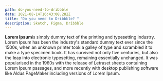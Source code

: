```yaml
---
path: do-you-need-to-dribbble
date: 2021-08-14T16:43:08.282Z
title: "Do you need to Dribbble? "
description: Sketch, Figma, Dribbble
---
```

**Lorem Ipsum**is simply dummy text of the printing and typesetting industry. Lorem Ipsum has been the industry's standard dummy text ever since the 1500s, when an unknown printer took a galley of type and scrambled it to make a type specimen book. It has survived not only five centuries, but also the leap into electronic typesetting, remaining essentially unchanged. It was popularised in the 1960s with the release of Letraset sheets containing Lorem Ipsum passages, and more recently with desktop publishing software like Aldus PageMaker including versions of Lorem Ipsum.